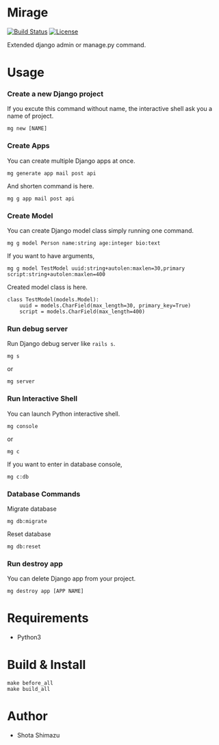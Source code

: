 # Mirage
[![Build Status](https://travis-ci.org/shotastage/mirage.svg?branch=master)](https://travis-ci.org/shotastage/mirage)
[![License](https://img.shields.io/badge/License-Apache%202.0-blue.svg)](https://opensource.org/licenses/Apache-2.0)

Extended django admin or manage.py command.


# Usage

### Create a new Django project

If you excute this command without name, the interactive shell ask you a name of project.

```
mg new [NAME]
```

### Create Apps

You can create multiple Django apps at once.

```
mg generate app mail post api
```

And shorten command is here.

```
mg g app mail post api
```

### Create Model

You can create Django model class simply running one command.

```
mg g model Person name:string age:integer bio:text
```

If you want to have arguments,

```
mg g model TestModel uuid:string+autolen:maxlen=30,primary script:string+autolen:maxlen=400
```

Created model class is here.

```:python
class TestModel(models.Model):
    uuid = models.CharField(max_length=30, primary_key=True)
    script = models.CharField(max_length=400)

```

### Run debug server

Run Django debug server like `rails s`.

```
mg s
```

or

```
mg server
```

### Run Interactive Shell

You can launch Python interactive shell.

```
mg console
```

or

```
mg c
```

If you want to enter in database console, 

```
mg c:db
```


### Database Commands
Migrate database

```
mg db:migrate
```

Reset database

```
mg db:reset
```

### Run destroy app

You can delete Django app from your project.

```
mg destroy app [APP NAME]
```


# Requirements

- Python3

# Build & Install

```
make before_all
make build_all
```
# Author

- Shota Shimazu
